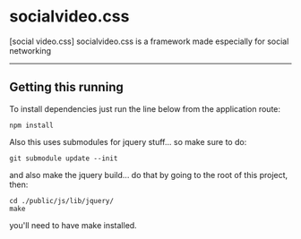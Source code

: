 socialvideo.css
===============

[social video.css] socialvideo.css is a framework made ​​especially for social networking






--------------------
Getting this running 
--------------------

To install dependencies just run the line below from the application route:

    npm install

Also this uses submodules for jquery stuff... so make sure to do:

    git submodule update --init

and also make the jquery build... do that by going to the root of this project, then:

    cd ./public/js/lib/jquery/
    make

you'll need to have make installed.

